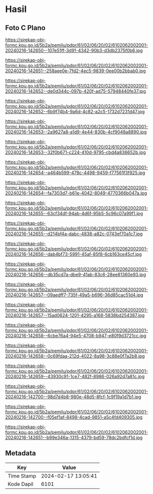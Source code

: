 # Hasil

## Foto C Plano

https://sirekap-obj-formc.kpu.go.id/5b2a/pemilu/pdpr/61/02/06/20/02/6102062002001-20240216-142650--107e51ff-3d91-4342-90b3-d3db2375f0b6.jpg

https://sirekap-obj-formc.kpu.go.id/5b2a/pemilu/pdpr/61/02/06/20/02/6102062002001-20240216-142651--258aee0e-7fd2-4ec5-9839-0ee00b2bbab0.jpg

https://sirekap-obj-formc.kpu.go.id/5b2a/pemilu/pdpr/61/02/06/20/02/6102062002001-20240216-142652--de0d344c-097b-420f-ad75-57948440fe37.jpg

https://sirekap-obj-formc.kpu.go.id/5b2a/pemilu/pdpr/61/02/06/20/02/6102062002001-20240216-142652--6b9f74b4-9a6d-4c82-a2c5-1732d7231d47.jpg

https://sirekap-obj-formc.kpu.go.id/5b2a/pemilu/pdpr/61/02/06/20/02/6102062002001-20240216-142653--2a9627a8-a1d9-4e44-830b-4cf9048a8890.jpg

https://sirekap-obj-formc.kpu.go.id/5b2a/pemilu/pdpr/61/02/06/20/02/6102062002001-20240216-142653--32f0b671-c224-410d-9795-cbd4a836652b.jpg

https://sirekap-obj-formc.kpu.go.id/5b2a/pemilu/pdpr/61/02/06/20/02/6102062002001-20240216-142654--a464b599-478c-4498-9459-f77561f3f925.jpg

https://sirekap-obj-formc.kpu.go.id/5b2a/pemilu/pdpr/61/02/06/20/02/6102062002001-20240216-142654--fa7303d7-b61e-4042-8049-4770366b047a.jpg

https://sirekap-obj-formc.kpu.go.id/5b2a/pemilu/pdpr/61/02/06/20/02/6102062002001-20240216-142655--63cf34df-94ab-4d6f-95b5-5c96c07a99f1.jpg

https://sirekap-obj-formc.kpu.go.id/5b2a/pemilu/pdpr/61/02/06/20/02/6102062002001-20240216-142655--d214bf4a-dabc-4838-a82c-0743ef70a1c7.jpg

https://sirekap-obj-formc.kpu.go.id/5b2a/pemilu/pdpr/61/02/06/20/02/6102062002001-20240216-142656--dab4bf73-5991-45af-85f8-6cb163ce45cf.jpg

https://sirekap-obj-formc.kpu.go.id/5b2a/pemilu/pdpr/61/02/06/20/02/6102062002001-20240216-142656--db35cd7a-dbe9-41ab-83c6-28ee81360e93.jpg

https://sirekap-obj-formc.kpu.go.id/5b2a/pemilu/pdpr/61/02/06/20/02/6102062002001-20240216-142657--09aedff7-735f-49a5-b696-36d85cac51d4.jpg

https://sirekap-obj-formc.kpu.go.id/5b2a/pemilu/pdpr/61/02/06/20/02/6102062002001-20240216-142657--15ad0624-1201-4295-a168-5838bd254387.jpg

https://sirekap-obj-formc.kpu.go.id/5b2a/pemilu/pdpr/61/02/06/20/02/6102062002001-20240216-142658--6cbe76a4-94e5-4708-b947-e80f9d3721cc.jpg

https://sirekap-obj-formc.kpu.go.id/5b2a/pemilu/pdpr/61/02/06/20/02/6102062002001-20240216-142658--0c69fdaa-212d-4022-8a98-3c88e0f7a2b8.jpg

https://sirekap-obj-formc.kpu.go.id/5b2a/pemilu/pdpr/61/02/06/20/02/6102062002001-20240216-142659--43930c91-1ce7-482f-8986-026a92d7a81c.jpg

https://sirekap-obj-formc.kpu.go.id/5b2a/pemilu/pdpr/61/02/06/20/02/6102062002001-20240216-142700--98d7d4b8-980e-48d5-8fcf-1c9f19a1d7b1.jpg

https://sirekap-obj-formc.kpu.go.id/5b2a/pemilu/pdpr/61/02/06/20/02/6102062002001-20240216-142700--f05ef1af-8498-4cad-9851-a5c4fd409305.jpg

https://sirekap-obj-formc.kpu.go.id/5b2a/pemilu/pdpr/61/02/06/20/02/6102062002001-20240216-142651--b99e346a-1315-4379-bd59-78dc2bdfcf1d.jpg


## Metadata

| Key        | Value               |
| ---------- | ------------------- |
| Time Stamp | 2024-02-17 13:05:41 |
| Kode Dapil | 6101                |



